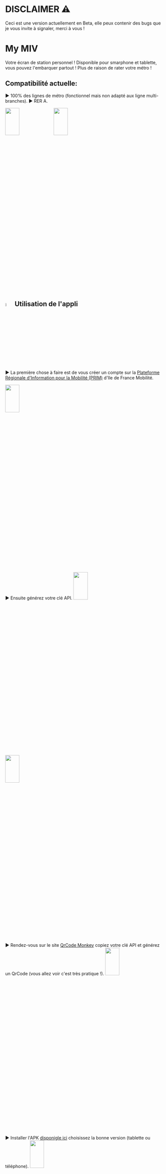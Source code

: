 # DISCLAIMER ⚠️ 
Ceci est une version actuellement en Beta, elle peux contenir des bugs que je vous invite à signaler, merci à vous !

# My MIV
Votre écran de station personnel ! Disponible pour smarphone et tablette, vous pouvez l'embarquer partout ! Plus de raison de rater votre métro !

## Compatibilité actuelle:
▶️ 100% des lignes de métro (fonctionnel mais non adapté aux ligne multi-branches).
▶️ RER A.

<img src="https://srv.fbr.ninja/index.php/s/59d8HRRpZ4zLcMe/preview"  width="30%" height="15%"> <img src="https://srv.fbr.ninja/index.php/s/zcdn7r4cgrpo3cX/preview"  width="30%" height="15%">



## <img src="https://srv.fbr.ninja/index.php/s/rXEXdGnkEeQiBBR/preview"  width="5%" height="5%"> Utilisation de l'appli

▶️ La première chose à faire est de vous créer un compte sur la [Plateforme Régionale d'Information pour la Mobilité (PRIM)](https://prim.iledefrance-mobilites.fr/) d'Ile de France Mobilité.

<img src="https://srv.fbr.ninja/index.php/s/dDsqQo2TkRygNjS/preview"  width="30%" height="15%">


▶️ Ensuite générez votre clé API.
<img src="https://srv.fbr.ninja/index.php/s/59d8HRRpZ4zLcMe/preview"  width="30%" height="15%"> <img src="https://srv.fbr.ninja/index.php/s/59d8HRRpZ4zLcMe/preview"  width="30%" height="15%">


▶ Rendez-vous sur le site [QrCode Monkey](https://go.fbr.ninja/progattiny) copiez votre clé API et générez un QrCode (vous allez voir c'est très pratique !).
<img src="https://srv.fbr.ninja/index.php/s/59d8HRRpZ4zLcMe/preview"  width="30%" height="15%">


▶ Installer l'APK [disponigle ici](https://go.fbr.ninja/progattiny) choisissez la bonne version (tablette ou téléphone).
<img src="https://srv.fbr.ninja/index.php/s/59d8HRRpZ4zLcMe/preview"  width="30%" height="15%">


▶ Si votre apareil vous le demande [autorisez les sources inconnues](https://go.fbr.ninja/progattiny).


▶ Une fois dans l'application, entrez votre clé API ou scannez le QrCode précédement créer !
<img src="https://srv.fbr.ninja/index.php/s/59d8HRRpZ4zLcMe/preview"  width="30%" height="15%">


▶ Le stopPoint correspond à l'identifiant du quai que vous souhaitez programmer, pour le trouver, [rendez vous ici](https://go.fbr.ninja/progattiny).
<img src="https://srv.fbr.ninja/index.php/s/59d8HRRpZ4zLcMe/preview"  width="30%" height="15%">


▶ Cherchez votre station, filtrez votre mode de transport pour plus de facilité.
<img src="https://srv.fbr.ninja/index.php/s/59d8HRRpZ4zLcMe/preview"  width="30%" height="15%">


▶ Une ligne passant dans une station à minimum 2 stopPoint (arID) le quai allez et le quai retour, il vous suffit de tester l'un des deux (menu automatique en developpement de mon coté).
<img src="https://srv.fbr.ninja/index.php/s/59d8HRRpZ4zLcMe/preview"  width="30%" height="15%">

Et voilà ! Plus aucun train ou métro ne vous échapera !
